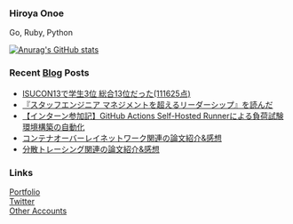 ### Hiroya Onoe
Go, Ruby, Python

[![Anurag's GitHub stats](https://github-readme-stats.vercel.app/api?username=hiroyaonoe&count_private=true&show_icons=true&line_height=28)](https://github.com/anuraghazra/github-readme-stats)

<!-- ![Top Langs](https://github-readme-stats.vercel.app/api/top-langs/?username=hiroyaonoe&card_width=495) -->

### Recent [Blog](https://www.onoe.dev/blog) Posts
<!-- BLOG-POST-LIST:START -->
- [ISUCON13で学生3位 総合13位だった&lpar;111625点&rpar;](https://www.onoe.dev/blog/isucon13/)
- [『スタッフエンジニア マネジメントを超えるリーダーシップ』を読んだ](https://www.onoe.dev/blog/review-staff-engineer/)
- [【インターン参加記】GitHub Actions Self-Hosted Runnerによる負荷試験環境構築の自動化](https://www.onoe.dev/blog/recruit-intern/)
- [コンテナオーバーレイネットワーク関連の論文紹介&amp;感想](https://www.onoe.dev/blog/paper-reading-3/)
- [分散トレーシング関連の論文紹介&amp;感想](https://www.onoe.dev/blog/paper-reading-2/)
<!-- BLOG-POST-LIST:END -->

### Links
[Portfolio](https://onoe.dev)  
[Twitter](https://twitter.com/hiroyanoe)  
[Other Accounts](https://onoe.dev/contact)
